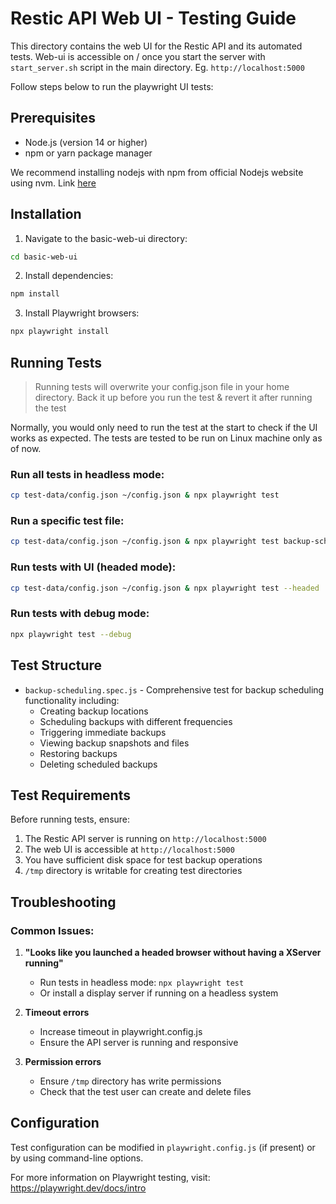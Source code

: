 # Restic API Web UI - Testing Guide

This directory contains the web UI for the Restic API and its automated tests.
Web-ui is accessible on / once you start the server with `start_server.sh` script in the main directory. Eg. `http://localhost:5000`

Follow steps below to run the playwright UI tests: 

## Prerequisites

- Node.js (version 14 or higher)
- npm or yarn package manager

We recommend installing nodejs with npm from official Nodejs website using nvm. Link [here](https://nodejs.org/en/download/)

## Installation

1. Navigate to the basic-web-ui directory:
```bash
cd basic-web-ui
```

2. Install dependencies:
```bash
npm install
```

3. Install Playwright browsers:
```bash
npx playwright install
```

## Running Tests

> Running tests will overwrite your config.json file in your home directory. Back it up before you run the test & revert it after running the test

Normally, you would only need to run the test at the start to check if the UI works as expected. The tests are tested to be run on Linux machine only as of now. 

### Run all tests in headless mode:
```bash
cp test-data/config.json ~/config.json & npx playwright test
```

### Run a specific test file:
```bash
cp test-data/config.json ~/config.json & npx playwright test backup-scheduling.spec.js
```

### Run tests with UI (headed mode):
```bash
cp test-data/config.json ~/config.json & npx playwright test --headed
```

### Run tests with debug mode:
```bash
npx playwright test --debug
```

## Test Structure

- `backup-scheduling.spec.js` - Comprehensive test for backup scheduling functionality including:
  - Creating backup locations
  - Scheduling backups with different frequencies
  - Triggering immediate backups
  - Viewing backup snapshots and files
  - Restoring backups
  - Deleting scheduled backups

## Test Requirements

Before running tests, ensure:

1. The Restic API server is running on `http://localhost:5000`
2. The web UI is accessible at `http://localhost:5000`
3. You have sufficient disk space for test backup operations
4. `/tmp` directory is writable for creating test directories

## Troubleshooting

### Common Issues:

1. **"Looks like you launched a headed browser without having a XServer running"**
   - Run tests in headless mode: `npx playwright test`
   - Or install a display server if running on a headless system

2. **Timeout errors**
   - Increase timeout in playwright.config.js
   - Ensure the API server is running and responsive

3. **Permission errors**
   - Ensure `/tmp` directory has write permissions
   - Check that the test user can create and delete files

## Configuration

Test configuration can be modified in `playwright.config.js` (if present) or by using command-line options.

For more information on Playwright testing, visit: https://playwright.dev/docs/intro
